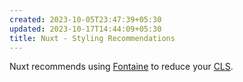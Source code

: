 ```yaml
---
created: 2023-10-05T23:47:39+05:30
updated: 2023-10-17T14:44:09+05:30
title: Nuxt - Styling Recommendations
---
```



Nuxt recommends using [Fontaine](https://github.com/nuxt-modules/fontaine) to reduce your [CLS](https://web.dev/cls/). 
